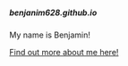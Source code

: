 ##### benjanim628.github.io
<html>
  <body>
    <p>My name is Benjamin!</p>
    <a href="about">Find out more about me here!</a>
  </body>
</html>
